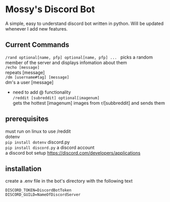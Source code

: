 # Mossy's Discord Bot

A simple, easy to understand discord bot written in python. Will be updated whenever I add new features.

## Current Commands

```/rand optional[name, pfp] optional[name, pfp] ... ``` 
picks a random member of the server and displays infomation about them  
```/echo [message]```  
repeats [message]  
```/dm [username#tag] [message]```  
dm's a user [message]  
- need to add @ functionality  
```/reddit [subreddit] optional[imagenum]```  
gets the hottest [imagenum] images from r/[subbreddit] and sends them  

## prerequisites

must run on linux to use /reddit  
dotenv  
```pip install dotenv```
discord.py  
```pip install discord.py```
a discord account  
a discord bot setup https://discord.com/developers/applications  

## installation

create a .env file in the bot's directory with the following text  

```# .env
DISCORD_TOKEN=DiscordBotToken
DISCORD_GUILD=NameOfDiscordServer
```

